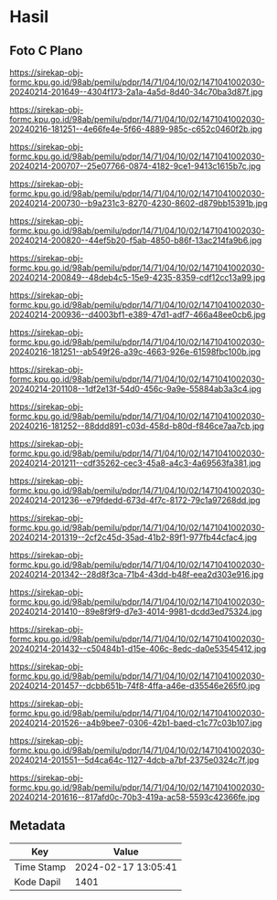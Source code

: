 # Hasil

## Foto C Plano

https://sirekap-obj-formc.kpu.go.id/98ab/pemilu/pdpr/14/71/04/10/02/1471041002030-20240214-201649--4304f173-2a1a-4a5d-8d40-34c70ba3d87f.jpg

https://sirekap-obj-formc.kpu.go.id/98ab/pemilu/pdpr/14/71/04/10/02/1471041002030-20240216-181251--4e66fe4e-5f66-4889-985c-c652c0460f2b.jpg

https://sirekap-obj-formc.kpu.go.id/98ab/pemilu/pdpr/14/71/04/10/02/1471041002030-20240214-200707--25e07766-0874-4182-9ce1-9413c1615b7c.jpg

https://sirekap-obj-formc.kpu.go.id/98ab/pemilu/pdpr/14/71/04/10/02/1471041002030-20240214-200730--b9a231c3-8270-4230-8602-d879bb15391b.jpg

https://sirekap-obj-formc.kpu.go.id/98ab/pemilu/pdpr/14/71/04/10/02/1471041002030-20240214-200820--44ef5b20-f5ab-4850-b86f-13ac214fa9b6.jpg

https://sirekap-obj-formc.kpu.go.id/98ab/pemilu/pdpr/14/71/04/10/02/1471041002030-20240214-200849--48deb4c5-15e9-4235-8359-cdf12cc13a99.jpg

https://sirekap-obj-formc.kpu.go.id/98ab/pemilu/pdpr/14/71/04/10/02/1471041002030-20240214-200936--d4003bf1-e389-47d1-adf7-466a48ee0cb6.jpg

https://sirekap-obj-formc.kpu.go.id/98ab/pemilu/pdpr/14/71/04/10/02/1471041002030-20240216-181251--ab549f26-a39c-4663-926e-61598fbc100b.jpg

https://sirekap-obj-formc.kpu.go.id/98ab/pemilu/pdpr/14/71/04/10/02/1471041002030-20240214-201108--1df2e13f-54d0-456c-9a9e-55884ab3a3c4.jpg

https://sirekap-obj-formc.kpu.go.id/98ab/pemilu/pdpr/14/71/04/10/02/1471041002030-20240216-181252--88ddd891-c03d-458d-b80d-f846ce7aa7cb.jpg

https://sirekap-obj-formc.kpu.go.id/98ab/pemilu/pdpr/14/71/04/10/02/1471041002030-20240214-201211--cdf35262-cec3-45a8-a4c3-4a69563fa381.jpg

https://sirekap-obj-formc.kpu.go.id/98ab/pemilu/pdpr/14/71/04/10/02/1471041002030-20240214-201236--e79fdedd-673d-4f7c-8172-79c1a97268dd.jpg

https://sirekap-obj-formc.kpu.go.id/98ab/pemilu/pdpr/14/71/04/10/02/1471041002030-20240214-201319--2cf2c45d-35ad-41b2-89f1-977fb44cfac4.jpg

https://sirekap-obj-formc.kpu.go.id/98ab/pemilu/pdpr/14/71/04/10/02/1471041002030-20240214-201342--28d8f3ca-71b4-43dd-b48f-eea2d303e916.jpg

https://sirekap-obj-formc.kpu.go.id/98ab/pemilu/pdpr/14/71/04/10/02/1471041002030-20240214-201410--89e8f9f9-d7e3-4014-9981-dcdd3ed75324.jpg

https://sirekap-obj-formc.kpu.go.id/98ab/pemilu/pdpr/14/71/04/10/02/1471041002030-20240214-201432--c50484b1-d15e-406c-8edc-da0e53545412.jpg

https://sirekap-obj-formc.kpu.go.id/98ab/pemilu/pdpr/14/71/04/10/02/1471041002030-20240214-201457--dcbb651b-74f8-4ffa-a46e-d35546e265f0.jpg

https://sirekap-obj-formc.kpu.go.id/98ab/pemilu/pdpr/14/71/04/10/02/1471041002030-20240214-201526--a4b9bee7-0306-42b1-baed-c1c77c03b107.jpg

https://sirekap-obj-formc.kpu.go.id/98ab/pemilu/pdpr/14/71/04/10/02/1471041002030-20240214-201551--5d4ca64c-1127-4dcb-a7bf-2375e0324c7f.jpg

https://sirekap-obj-formc.kpu.go.id/98ab/pemilu/pdpr/14/71/04/10/02/1471041002030-20240214-201616--817afd0c-70b3-419a-ac58-5593c42366fe.jpg


## Metadata

| Key        | Value               |
| ---------- | ------------------- |
| Time Stamp | 2024-02-17 13:05:41 |
| Kode Dapil | 1401                |



